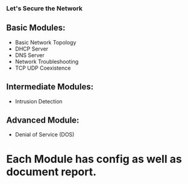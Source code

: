 ### **Let's Secure the Network**

## Basic Modules:

* Basic Network Topology
* DHCP Server
* DNS Server
* Network Troubleshooting
* TCP UDP Coexistence

## Intermediate Modules:

* Intrusion Detection

## Advanced Module:

* Denial of Service (DOS)

# Each Module has config as well as document report.
